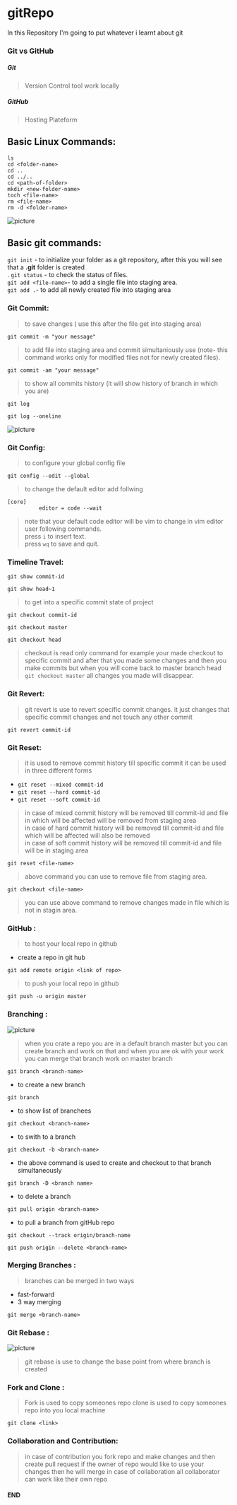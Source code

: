# gitRepo
In this Repository I'm going to put whatever i learnt about git
### Git vs GitHub
##### Git 
> Version Control tool work locally
##### GitHub 
> Hosting Plateform
## Basic Linux Commands:
```
ls
cd <folder-name>
cd ..
cd ../..
cd <path-of-folder>
mkdir <new-folder-name>
toch <file-name>
rm <file-name>
rm -d <folder-name>
```
![picture](https://git-scm.com/book/en/v2/images/lifecycle.png)

## Basic git commands:
```git init``` - to initialize your folder as a git repository, after this you will see that a __.git__ folder is created </br>.
```git status``` - to check the status of files.</br>
```git add <file-name>```- to add a single file into staging area.</br>
```git add .```- to add all newly created file into staging area </br>
### Git Commit:
> to save changes ( use this after the file get into staging area) </br>
```
git commit -m "your message"
```
> to add file into staging area and commit simultaniously use (note- this command works only for modified files not for newly created files).</br>
``` 
git commit -am "your message"
```
> to show all commits history (it will show history of branch in which you are)
```
git log
```
```
git log --oneline
```
![picture](https://blog.marvelapp.com/wp-content/uploads/2016/10/Git.png)
### Git Config:
>to configure your global config file </br>
```
git config --edit --global
```
> to change the default editor add follwing  
```
[core]
          editor = code --wait
 ```

> note that your default code editor will be vim to change in vim editor user following commands. <br>
> press ```i``` to insert text.<br>
> press ```wq``` to save and quit.<br>

### Timeline Travel:
```
git show commit-id
```
```
git show head~1
```
>to get into a specific commit state of project
```
git checkout commit-id
```
```
git checkout master
```
```
git checkout head
```
>
> checkout is read only command
> for example your made checkout to specific commit and after that you made some changes and then you make commits 
> but when you will come back to master branch head ```git checkout master``` all changes you made will disappear.<br>

### Git Revert:
> git revert is use to revert specific commit changes. it just changes that specific commit changes and not touch any other commit
```
git revert commit-id
```
### Git Reset:
>it is used to remove commit history till specific commit
>it can be used in three different forms
- ```git reset --mixed commit-id```
- ```git reset --hard commit-id```
- ```git reset --soft commit-id```
>in case of mixed commit history will be removed till commit-id and file in which will be affected will be removed from staging area<br>
>in case of hard commit history will be removed till commit-id and file which will be affected  will also be removed<br>
>in case of soft commit history will be removed till commit-id and file will be in staging area<br>

``` 
git reset <file-name>
```
>above command you can use to remove file from staging area.<br>
```
git checkout <file-name>
```
> you can use above command to remove changes made in file which is not in stagin area.<br>

### GitHub :
> to host your local repo in github 
- create a repo in git hub 
```
git add remote origin <link of repo>
```
>to push your local repo in github
```
git push -u origin master
```
### Branching :
![picture](https://wac-cdn.atlassian.com/dam/jcr:389059a7-214c-46a3-bc52-7781b4730301/hero.svg?cdnVersion=962)
>when you crate a repo you are in a default branch master
>but you can create branch and work on that and when you are ok with your work you can merge that branch work on master branch
```
git branch <branch-name>
```
- to create a new branch
```
git branch
```
- to show list of branchees
```
git checkout <branch-name>
```
- to swith to a branch

```
git checkout -b <branch-name>
```
- the above command is used to  create and checkout to that branch simultaneously
```
git branch -D <branch name>
```
- to delete a branch
```
git pull origin <branch-name>
```
- to pull a branch from gitHub repo
```
git checkout --track origin/branch-name
```
```
git push origin --delete <branch-name>
```

### Merging Branches :
>branches can be merged in two ways 
- fast-forward
- 3 way merging

```
git merge <branch-name>
```
### Git Rebase :
![picture](https://git.logikum.hu/images/tutorials/merge-rebase/07.svg)
>git rebase is use to change the base point from where branch is created

### Fork and Clone :
> Fork is used to copy someones repo 
> clone is used to copy someones repo into you local machine
```
git clone <link>
```
### Collaboration and Contribution:
> in case of contribution you fork repo and make changes and then create pull request if the owner of repo would like to use your changes then he will merge
> in case of collaboration all collaborator can work like their own repo

#### END
